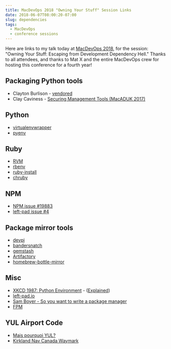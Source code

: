 ```yaml
---
title: MacDevOps 2018 "Owning Your Stuff" Session Links
date: 2018-06-07T08:00:20-07:00
slug: dependencies
tags:
  - MacDevOps
  - conference sessions
---
```


Here are links to my talk today at [MacDevOps 2018](https://mdoyvr.com/), for the session: "Owning Your Stuff: Escaping from Development Dependency Hell." Thanks to all attendees, and thanks to Mat X and the entire MacDevOps crew for hosting this conference for a fourth year!

## Packaging Python tools

* Clayton Burlison - [vendored](https://github.com/clburlison/vendored)
* Clay Caviness - [Securing Management Tools (MacADUK 2017)](https://www.youtube.com/watch?v=q00LGqVI1_0)

## Python

* [virtualenvwrapper](https://virtualenvwrapper.readthedocs.io/en/latest/)
* [pyenv](https://github.com/pyenv/pyenv)

## Ruby

* [RVM](https://rvm.io/)
* [rbenv](https://github.com/rbenv/rbenv)
* [ruby-install](https://github.com/postmodern/ruby-install)
* [chruby](https://github.com/postmodern/chruby)

## NPM

* [NPM issue #19883](https://github.com/npm/npm/issues/19883)
* [left-pad issue #4](https://github.com/stevemao/left-pad/issues/4)

## Package mirror tools

* [devpi](https://devpi.net/)
* [bandersnatch](https://github.com/pypa/bandersnatch)
* [gemstash](https://github.com/bundler/gemstash)
* [Artifactory](https://jfrog.com/artifactory/)
* [homebrew-bottle-mirror](https://github.com/gaoyifan/homebrew-bottle-mirror)

## Misc

* [XKCD 1987: Python Environment](https://xkcd.com/1987/) - ([Explained](https://www.explainxkcd.com/wiki/index.php/1987:_Python_Environment))
* [left-pad.io](http://left-pad.io/)
* [Sam Boyer - So you want to write a package manager](https://medium.com/@sdboyer/so-you-want-to-write-a-package-manager-4ae9c17d9527)
* [FPM](https://github.com/jordansissel/fpm)

## YUL Airport Code

* [Mais pourquoi YUL?](http://proposmontreal.com/index.php/mais-pourquoi-yul/)
* [Kirkland Nav Canada Waymark](http://www.waymarking.com/waymarks/WMWY12_Montreal_NDB_UL_Kirkland_QC_Canada)
